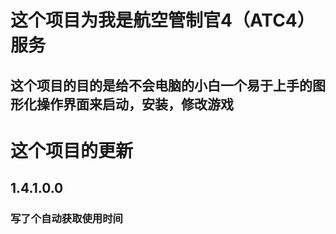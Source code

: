 # 这个项目为我是航空管制官4（ATC4）服务
## 这个项目的目的是给不会电脑的小白一个易于上手的图形化操作界面来启动，安装，修改游戏
# 这个项目的更新
## 1.4.1.0.0
### 写了个自动获取使用时间